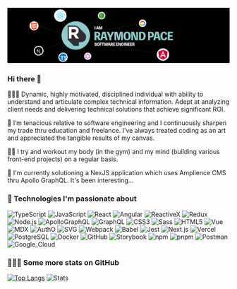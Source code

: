 [![Header](https://raw.githubusercontent.com/famu1hundred/famu1hundred/master/hero-blk.png "Header")](https://famu1hundred.github.io/)

### Hi there 👋

👨🏾‍💻 Dynamic, highly motivated, disciplined individual with ability to understand and articulate complex technical information. Adept at analyzing client needs and delivering technical solutions that achieve significant ROI.

🧡 I’m tenacious relative to software engineering and I continuously sharpen my trade thru education and freelance. I’ve always treated coding as an art and appreciated the tangible results of my canvas.

💪🏾 I try and workout my body (in the gym) and my mind (building various front-end projects) on a regular basis. 

🌱 I'm currently solutioning a NexJS application which uses Amplience CMS thru Apollo GraphQL. It's been interesting...

### 🔧 Technologies I'm passionate about
<!-- use https://simpleicons.org/ to find icons and colors -->
![TypeScript](https://img.shields.io/badge/Code-TypeScript-informational?style=flat-square&logo=typescript&logoColor=white&labelColor=121212&color=007ACC)
![JavaScript](https://img.shields.io/badge/Code-JavaScript-informational?style=flat-square&logo=javascript&logoColor=white&labelColor=121212&color=F7DF1E)
![React](https://img.shields.io/badge/Code-React-informational?style=flat-square&logo=react&logoColor=white&labelColor=121212&color=61DAFB)
![Angular](https://img.shields.io/badge/Code-Angular-informational?style=flat-square&logo=angular&logoColor=white&labelColor=121212&color=C3002F)
![ReactiveX](https://img.shields.io/badge/Code-ReactiveX-informational?style=flat-square&logo=reactivex&logoColor=white&labelColor=121212&color=B7178C)
![Redux](https://img.shields.io/badge/Code-Redux-informational?style=flat-square&logo=redux&logoColor=white&labelColor=121212&color=764ABC)
![Node.js](https://img.shields.io/badge/Code-Node.js-informational?style=flat-square&logo=node.js&logoColor=white&labelColor=121212&color=339933)
![ApolloGraphQL](https://img.shields.io/badge/Code-Apollo-informational?style=flat-square&logo=apollographql&logoColor=white&labelColor=121212&color=311C87)
![GraphQL](https://img.shields.io/badge/Code-GraphQL-informational?style=flat-square&logo=graphql&logoColor=white&labelColor=121212&color=E10098)
![CSS3](https://img.shields.io/badge/Code-CSS3-informational?style=flat-square&logo=css3&logoColor=white&labelColor=121212&color=1572B6)
![Sass](https://img.shields.io/badge/Code-Sass-informational?style=flat-square&logo=sass&logoColor=white&labelColor=121212&color=CC6699)
![HTML5](https://img.shields.io/badge/Code-HTML5-informational?style=flat-square&logo=html5&logoColor=white&labelColor=121212&color=E34F26)
![Vue](https://img.shields.io/badge/Code-Vue.js-informational?style=flat-square&logo=vue.js&logoColor=white&labelColor=121212&color=4FC08D)
![MDX](https://img.shields.io/badge/Code-MDX-informational?style=flat-square&logo=mdx&logoColor=white&labelColor=121212&color=F29400)
![AuthO](https://img.shields.io/badge/Code-AuthO-informational?style=flat-square&logo=autho&logoColor=white&labelColor=121212&color=EB5424)
![SVG](https://img.shields.io/badge/Code-SVG-informational?style=flat-square&logo=svg&logoColor=white&labelColor=121212&color=FFB13B)
![Webpack](https://img.shields.io/badge/Tool-Webpack-informational?style=flat-square&logo=webpack&logoColor=white&labelColor=121212&color=8DD6F9)
![Babel](https://img.shields.io/badge/Tool-Babel-informational?style=flat-square&logo=babel&logoColor=white&labelColor=121212&color=F9DC3E)
![Jest](https://img.shields.io/badge/Tool-Jest-informational?style=flat-square&logo=jest&logoColor=white&labelColor=121212&color=C21325)
![Next.js](https://img.shields.io/badge/Tool-Next.js-informational?style=flat-square&logo=next.js&logoColor=white&labelColor=121212&color=000000)
![Vercel](https://img.shields.io/badge/Tool-Vercel-informational?style=flat-square&logo=vercel&logoColor=white&labelColor=121212&color=000000)
![PostgreSQL](https://img.shields.io/badge/Tool-PostgreSQL-informational?style=flat-square&logo=postgresql&logoColor=white&labelColor=121212&color=336791)
![Docker](https://img.shields.io/badge/Tool-Docker-informational?style=flat-square&logo=docker&logoColor=white&labelColor=121212&color=2496ED)
![GitHub](https://img.shields.io/badge/Tool-GitHub-informational?style=flat-square&logo=github&logoColor=white&labelColor=121212&color=181717)
![Storybook](https://img.shields.io/badge/Tool-Storybook-informational?style=flat-square&logo=storybook&logoColor=white&labelColor=121212&color=FF4785)
![npm](https://img.shields.io/badge/Tool-npm-informational?style=flat-square&logo=npm&logoColor=white&labelColor=121212&color=CB3837)
![pnpm](https://img.shields.io/badge/Tool-pnpm-informational?style=flat-square&logo=pnpm&logoColor=white&labelColor=121212&color=F69220)
![Postman](https://img.shields.io/badge/Tool-Postman-informational?style=flat-square&logo=postman&logoColor=white&labelColor=121212&color=FF6C37)
![Google_Cloud](https://img.shields.io/badge/Cloud-Google_Cloud-informational?style=flat-square&logo=google-cloud&logoColor=white&labelColor=121212&color=4285F4)

### 🕵🏾‍♂️ Some more stats on GitHub
[![Top Langs](https://github-readme-stats.vercel.app/api/top-langs/?username=famu1hundred&theme=dark&bg_color=121212)](https://github.com/famu1hundred/github-readme-stats)
![Stats](https://github-readme-stats.vercel.app/api?username=famu1hundred&show_icons=true&theme=dark&bg_color=121212&icon_color=F78C6C)


